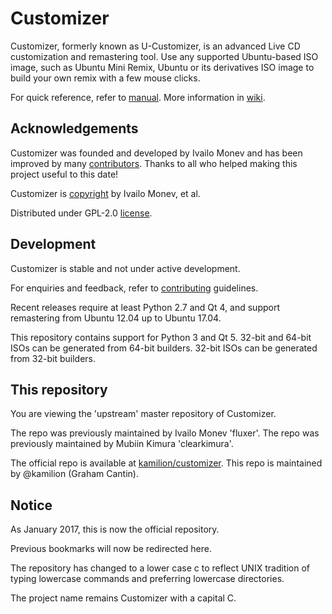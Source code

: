 Customizer
==========

Customizer, formerly known as U-Customizer, is an advanced Live CD
customization and remastering tool. Use any supported Ubuntu-based ISO
image, such as Ubuntu Mini Remix, Ubuntu or its derivatives ISO image
to build your own remix with a few mouse clicks.

For quick reference, refer to [manual]. More information in [wiki].

Acknowledgements
----------------

Customizer was founded and developed by Ivailo Monev and has been
improved by many [contributors]. Thanks to all who helped making this
project useful to this date!

Customizer is [copyright] by Ivailo Monev, et al.

Distributed under GPL-2.0 [license].

Development
-----------

Customizer is stable and not under active development.

For enquiries and feedback, refer to [contributing] guidelines.

Recent releases require at least Python 2.7 and Qt 4, and support
remastering from Ubuntu 12.04 up to Ubuntu 17.04.

This repository contains support for Python 3 and Qt 5.
32-bit and 64-bit ISOs can be generated from 64-bit builders.
32-bit ISOs can be generated from 32-bit builders.

This repository
---------------

You are viewing the 'upstream' master repository of Customizer.

The repo was previously maintained by Ivailo Monev 'fluxer'.
The repo was previously maintained by Mubiin Kimura 'clearkimura'.

The official repo is available at [kamilion/customizer].
This repo is maintained by @kamilion (Graham Cantin).

Notice
---------------

As January 2017, this is now the official repository.

Previous bookmarks will now be redirected here.

The repository has changed to a lower case c to reflect UNIX tradition
of typing lowercase commands and preferring lowercase directories.

The project name remains Customizer with a capital C.


[manual]: docs/manual.md
[wiki]: ../../wiki
[contributors]: data/contributors
[copyright]: debian/copyright
[license]: COPYING
[contributing]: CONTRIBUTING.md
[kamilion/customizer]: https://github.com/kamilion/customizer
